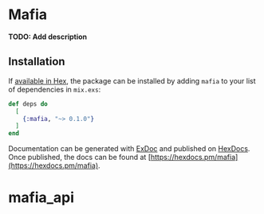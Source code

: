 # Mafia

**TODO: Add description**

## Installation

If [available in Hex](https://hex.pm/docs/publish), the package can be installed
by adding `mafia` to your list of dependencies in `mix.exs`:

```elixir
def deps do
  [
    {:mafia, "~> 0.1.0"}
  ]
end
```

Documentation can be generated with [ExDoc](https://github.com/elixir-lang/ex_doc)
and published on [HexDocs](https://hexdocs.pm). Once published, the docs can
be found at [https://hexdocs.pm/mafia](https://hexdocs.pm/mafia).

# mafia_api
